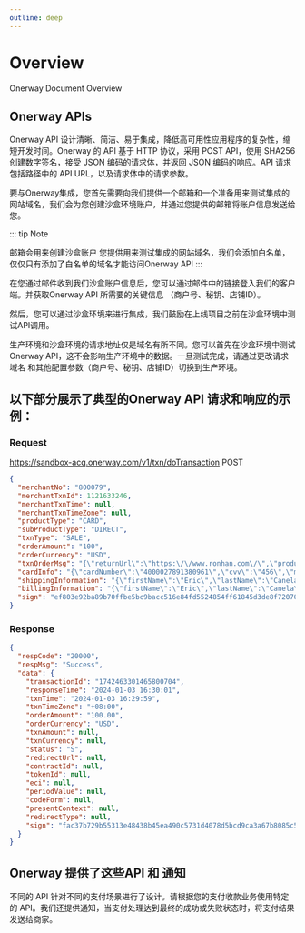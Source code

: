 ```yaml
---
outline: deep
---
```

 
<script setup>

const requestTableData = [
   {
      env: 'Sandbox',
      url: 'https://sandbox-acq.onerway.com/${endpoint}',
   },
   {
      env: 'Production',
      url: 'https://v3-acq.pacypay.com/${endpoint}',
   },
];
const requestColumns = [
    {
      prop: 'env',
      label: 'Environment',
      width: 180,
    },
    {
      prop: 'url',
      label: 'Request URL',
    },
];

const storeInfoColumns = [
    {
      prop: 'field',
      label: '关键信息',
    },
    {
      prop: 'method',
      label: '获取方法',
    }
];

const storeInfoTableData = [
    {
      field: '商户号（merchantNo）',
      method: '登入客户端 >> 账户中心 >> 账户信息 >> 商户号',
    },
    {
      field: '秘钥（Secret Key）',
      method: '登入客户端 >> 账户中心 >> 账户信息 >> Secret Key',
    },
    {
      field: '店铺ID（appId）',
      method: '登入客户端 >> 交易管理 >> 应用列表 >> 在“我的应用/网站”中找到需要接入的应用名称所对应的店铺ID',
    },
];

</script>

# Overview

Onerway Document Overview

## Onerway APIs

Onerway API 设计清晰、简洁、易于集成，降低高可用性应用程序的复杂性，缩短开发时间。Onerway 的 API 基于 HTTP 协议，采用 POST
API，使用 SHA256 创建数字签名，接受 JSON 编码的请求体，并返回 JSON 编码的响应。API 请求包括路径中的 API URL，以及请求体中的请求参数。

要与Onerway集成，您首先需要向我们提供一个邮箱和一个准备用来测试集成的网站域名，我们会为您创建沙盒环境账户，并通过您提供的邮箱将账户信息发送给您。

::: tip Note

邮箱会用来创建沙盒账户
您提供用来测试集成的网站域名，我们会添加白名单，仅仅只有添加了白名单的域名才能访问Onerway API
:::

在您通过邮件收到我们沙盒账户信息后，您可以通过邮件中的链接登入我们的客户端。并获取Onerway API 所需要的关键信息
（商户号、秘钥、店铺ID）。

<CustomTable :columns="storeInfoColumns" :data="storeInfoTableData"></CustomTable>

然后，您可以通过沙盒环境来进行集成，我们鼓励在上线项目之前在沙盒环境中测试API调用。

生产环境和沙盒环境的请求地址仅是域名有所不同。您可以首先在沙盒环境中测试 Onerway API，这不会影响生产环境中的数据。一旦测试完成，请通过更改请求域名
和其他配置参数（商户号、秘钥、店铺ID）切换到生产环境。

<CustomTable :columns="requestColumns" :data="requestTableData"></CustomTable>

## 以下部分展示了典型的Onerway API 请求和响应的示例：

### Request

https://sandbox-acq.onerway.com/v1/txn/doTransaction <Badge type="tip">POST</Badge>

```json
{
  "merchantNo": "800079",
  "merchantTxnId": 1121633246,
  "merchantTxnTime": null,
  "merchantTxnTimeZone": null,
  "productType": "CARD",
  "subProductType": "DIRECT",
  "txnType": "SALE",
  "orderAmount": "100",
  "orderCurrency": "USD",
  "txnOrderMsg": "{\"returnUrl\":\"https:\/\/www.ronhan.com\/\",\"products\":\"[{\\\"name\\\":\\\"iphone 11\\\",\\\"price\\\":\\\"40\\\",\\\"num\\\":\\\"2\\\",\\\"currency\\\":\\\"USD\\\"},{\\\"name\\\":\\\"macBook\\\",\\\"price\\\":\\\"20.00\\\",\\\"currency\\\":\\\"USD\\\"},{\\\"name\\\":\\\"discount\\\",\\\"price\\\":\\\"-10.00\\\",\\\"currency\\\":\\\"USD\\\",\\\"type\\\":\\\"discount\\\"},{\\\"name\\\":\\\"shipping fee\\\",\\\"price\\\":\\\"10.00\\\",\\\"currency\\\":\\\"USD\\\",\\\"type\\\":\\\"shipping_fee\\\"}]\",\"transactionIp\":\"127.0.0.1\",\"appId\":1673591020057956352,\"javaEnabled\":false,\"colorDepth\":\"24\",\"screenHeight\":\"1080\",\"screenWidth\":\"1920\",\"timeZoneOffset\":\"-480\",\"accept\":\"text\/html,application\/xhtml+xml,application\/xml;q=0.9,image\/avif,image\/webp,image\/apng,*\/*;q=0.8,application\/signed-exchange;v=b3;q=0.9\",\"userAgent\":\"Mozilla\/5.0 (Windows NT 10.0; Win64; x64) AppleWebKit\/537.36 (KHTML, like Gecko) Chrome\/91.0.4472.124 Safari\/537.36\",\"contentLength\":\"340\",\"language\":null}",
  "cardInfo": "{\"cardNumber\":\"4000027891380961\",\"cvv\":\"456\",\"month\":\"12\",\"year\":\"2024\",\"holderName\":\"CL BRW2\"}",
  "shippingInformation": "{\"firstName\":\"Eric\",\"lastName\":\"Canela\",\"phone\":\"3114899788\",\"email\":\"Gabekcanlea@gmail.com\",\"postalCode\":\"90047\",\"address\":\"Aehitment 2, 1256 W Flooeioece Aye\",\"country\":\"US\",\"province\":\"AS\",\"city\":\"Los Angeles\"}",
  "billingInformation": "{\"firstName\":\"Eric\",\"lastName\":\"Canela\",\"phone\":\"3114899788\",\"email\":\"Gabekcanlea@gmail.com\",\"postalCode\":\"90047\",\"address\":\"Aehitment 2, 1256 W Flooeioece Aye\",\"country\":\"US\",\"province\":\"AS\",\"city\":\"Los Angeles\"}",
  "sign": "ef803e92ba89b70ffbe5bc9bacc516e84fd5524854ff61845d3de8f720704f69"
}
```

### Response

```json
{
  "respCode": "20000",
  "respMsg": "Success",
  "data": {
    "transactionId": "1742463301465800704",
    "responseTime": "2024-01-03 16:30:01",
    "txnTime": "2024-01-03 16:29:59",
    "txnTimeZone": "+08:00",
    "orderAmount": "100.00",
    "orderCurrency": "USD",
    "txnAmount": null,
    "txnCurrency": null,
    "status": "S",
    "redirectUrl": null,
    "contractId": null,
    "tokenId": null,
    "eci": null,
    "periodValue": null,
    "codeForm": null,
    "presentContext": null,
    "redirectType": null,
    "sign": "fac37b729b55313e48438b45ea490c5731d4078d5bcd9ca3a67b8085c5f5c132"
  }
}
```

## Onerway 提供了这些API 和 通知

不同的 API 针对不同的支付场景进行了设计。请根据您的支付收款业务使用特定的 API。我们还提供通知，当支付处理达到最终的成功或失败状态时，将支付结果发送给商家。